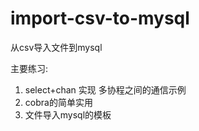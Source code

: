 # import-csv-to-mysql

从csv导入文件到mysql

主要练习:
1. select+chan 实现 多协程之间的通信示例
2. cobra的简单实用
3. 文件导入mysql的模板
